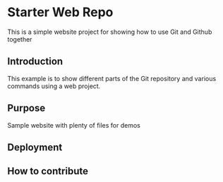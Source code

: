 # Starter Web Repo

This is a simple website project for showing how to use Git and Github together

## Introduction

This example is to show different parts of the Git repository and various commands using  a web project.

## Purpose

Sample website with plenty of files for demos

## Deployment

## How to contribute